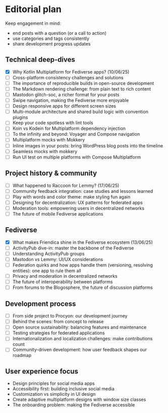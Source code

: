 # Editorial plan

Keep engagement in mind:
- end posts with a question (or a call to action)
- use categories and tags consistently
- share development progress updates

## Technical deep-dives

- [x] Why Kotlin Multiplatform for Fediverse apps? (10/06/25)
- [ ] Cross-platform consistency challenges and solutions
- [ ] The importance of reproducible builds in open-source development
- [ ] The Markdown rendering challenge: from plain text to rich content
- [ ] Mastodon glitch-soc, a richer format for your posts
- [ ] Swipe navigation, making the Fediverse more enjoyable
- [ ] Design responsive apps for different screen sizes
- [ ] Multi-module architecture and shared build logic with convention plugins
- [ ] Keep your code spotless with lint tools
- [ ] Koin vs Kodein for Multiplatform dependency injection
- [ ] To the infinity and beyond: Voyager and Compose navigation
- [ ] Multiplatform mocks with Mokkery
- [ ] Inline images in your posts: bring WordPress blog posts into the timeline
- [ ] Seamless mocks with mokkery
- [ ] Run UI test on multiple platforms with Compose Multiplatform

## Project history & community

- [ ] What happened to Raccoon for Lemmy? (17/06/25)
- [ ] Community feedback integration: case studies and lessons learned
- [ ] Play with words and color theme: make styling fun again
- [ ] Designing for decentralization: UX patterns for federated apps
- [ ] Moderation tools: empowering users in decentralized networks
- [ ] The future of mobile Fediverse applications

## Fediverse

- [x] What makes Friendica shine in the Fediverse ecosystem (13/06/25)
- [ ] ActivityPub dive-in: master the backbone of the Fediverse
- [ ] Understanding ActivityPub groups
- [ ] Mastodon vs Lemmy: UI/UX considerations
- [ ] Federation quirks and how apps handle them (versioning, resolving entities): one app to rule them all
- [ ] Privacy and moderation in decentralized networks
- [ ] The future of interoperability between platforms
- [ ] From forums to the Blogosphere, the future of discussion platforms

## Development process

- [ ] From side project to Procyon: our development journey
- [ ] Behind the scenes: from concept to release
- [ ] Open source sustainability: balancing features and maintenance
- [ ] Testing strategies for federated applications
- [ ] Internationalization and localization challenges: make contributions count
- [ ] Community-driven development: how user feedback shapes our roadmap

## User experience focus

- Design principles for social media apps
- Accessibility first: building inclusive social media
- Customization vs simplicity in UI design
- Create adaptive multiplatform designs with window size classes
- The onboarding problem: making the Fediverse accessible
